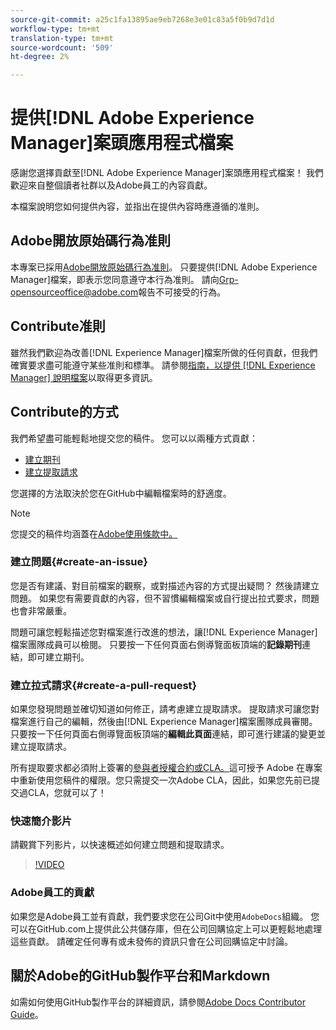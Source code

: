 ```yaml
---
source-git-commit: a25c1fa13895ae9eb7268e3e01c83a5f0b9d7d1d
workflow-type: tm+mt
translation-type: tm+mt
source-wordcount: '509'
ht-degree: 2%

---
```

# 提供[!DNL Adobe Experience Manager]案頭應用程式檔案

感謝您選擇貢獻至[!DNL Adobe Experience Manager]案頭應用程式檔案！ 我們歡迎來自整個讀者社群以及Adobe員工的內容貢獻。

本檔案說明您如何提供內容，並指出在提供內容時應遵循的准則。

## Adobe開放原始碼行為准則

本專案已採用[Adobe開放原始碼行為准則](code-of-conduct.md)。 只要提供[!DNL Adobe Experience Manager]檔案，即表示您同意遵守本行為准則。 請向[Grp-opensourceoffice@adobe.com](mailto:Grp-opensourceoffice@adobe.com)報告不可接受的行為。

## Contribute准則

雖然我們歡迎為改善[!DNL Experience Manager]檔案所做的任何貢獻，但我們確實要求盡可能遵守某些准則和標準。 請參閱[指南，以提供 [!DNL Experience Manager] 說明檔案](guidelines.md)以取得更多資訊。

## Contribute的方式

我們希望盡可能輕鬆地提交您的稿件。 您可以以兩種方式貢獻：

* [建立期刊](#create-an-issue)
* [建立提取請求](#create-a-pull-request)

您選擇的方法取決於您在GitHub中編輯檔案時的舒適度。

>[!NOTE]
>
>您提交的稿件均涵蓋在[Adobe使用條款中。](https://www.adobe.com/legal/terms.html)

### 建立問題{#create-an-issue}

您是否有建議、對目前檔案的觀察，或對描述內容的方式提出疑問？ 然後請建立問題。 如果您有需要貢獻的內容，但不習慣編輯檔案或自行提出拉式要求，問題也會非常嚴重。

問題可讓您輕鬆描述您對檔案進行改進的想法，讓[!DNL Experience Manager]檔案團隊成員可以檢閱。 只要按一下任何頁面右側導覽面板頂端的&#x200B;**記錄期刊**&#x200B;連結，即可建立期刊。

### 建立拉式請求{#create-a-pull-request}

如果您發現問題並確切知道如何修正，請考慮建立提取請求。 提取請求可讓您對檔案進行自己的編輯，然後由[!DNL Experience Manager]檔案團隊成員審閱。 只要按一下任何頁面右側導覽面板頂端的&#x200B;**編輯此頁面**&#x200B;連結，即可進行建議的變更並建立提取請求。

所有提取要求都必須附上簽署的[參與者授權合約或CLA。](https://opensource.adobe.com/cla.html)這可授予 Adobe 在專案中重新使用您稿件的權限。您只需提交一次Adobe CLA，因此，如果您先前已提交過CLA，您就可以了！

### 快速簡介影片

請觀賞下列影片，以快速概述如何建立問題和提取請求。

>[!VIDEO](https://video.tv.adobe.com/v/27069)

### Adobe員工的貢獻

如果您是Adobe員工並有貢獻，我們要求您在公司Git中使用`AdobeDocs`組織。 您可以在GitHub.com上提供此公共儲存庫，但在公司回購協定上可以更輕鬆地處理這些貢獻。 請確定任何專有或未發佈的資訊只會在公司回購協定中討論。

## 關於Adobe的GitHub製作平台和Markdown

如需如何使用GitHub製作平台的詳細資訊，請參閱[Adobe Docs Contributor Guide](https://experienceleague.adobe.com/docs/contributor/contributor-guide/introduction.html)。
